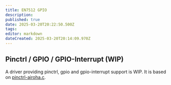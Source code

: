 ```yaml
---
title: EN7512 GPIO
description: 
published: true
date: 2025-03-20T20:22:50.500Z
tags: 
editor: markdown
dateCreated: 2025-03-20T20:14:09.970Z
---
```


## Pinctrl / GPIO / GPIO-Interrupt (WIP)

A driver providing pinctrl, gpio and gpio-interrupt support is WIP. It is based on [pinctrl-airoha.c](https://web.git.kernel.org/pub/scm/linux/kernel/git/stable/linux.git/tree/drivers/pinctrl/mediatek/pinctrl-airoha.c?h=v6.13.7).